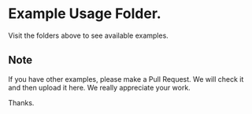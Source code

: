 # Example Usage Folder.

Visit the folders above to see available examples.

## Note

If you have other examples, please make a Pull Request. We will check it and then upload it here. We really appreciate your work.

Thanks.
